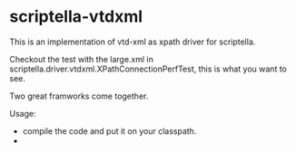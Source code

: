 scriptella-vtdxml
=================

This is an implementation of vtd-xml as xpath driver for scriptella.

Checkout the test with the large.xml in scriptella.driver.vtdxml.XPathConnectionPerfTest, 
this is what you want to see.

Two great framworks come together.

Usage:
* compile the code and put it on your classpath.
* <code>   <connection id="xml-input" driver="vtdxml" url="${some_directory}/large.xml"/>  </code>
